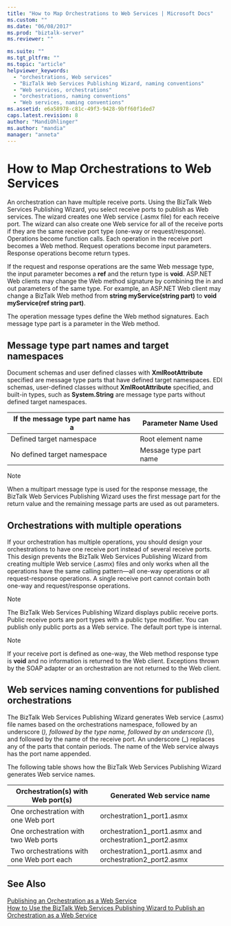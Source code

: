 ```yaml
---
title: "How to Map Orchestrations to Web Services | Microsoft Docs"
ms.custom: ""
ms.date: "06/08/2017"
ms.prod: "biztalk-server"
ms.reviewer: ""

ms.suite: ""
ms.tgt_pltfrm: ""
ms.topic: "article"
helpviewer_keywords: 
  - "orchestrations, Web services"
  - "BizTalk Web Services Publishing Wizard, naming conventions"
  - "Web services, orchestrations"
  - "orchestrations, naming conventions"
  - "Web services, naming conventions"
ms.assetid: e6a58978-c81c-49f3-9428-9bff60f1ded7
caps.latest.revision: 8
author: "MandiOhlinger"
ms.author: "mandia"
manager: "anneta"
---
```

# How to Map Orchestrations to Web Services
An orchestration can have multiple receive ports. Using the BizTalk Web Services Publishing Wizard, you select receive ports to publish as Web services. The wizard creates one Web service (.asmx file) for each receive port. The wizard can also create one Web service for all of the receive ports if they are the same receive port type (one-way or request/response). Operations become function calls. Each operation in the receive port becomes a Web method. Request operations become input parameters. Response operations become return types.  
  
 If the request and response operations are the same Web message type, the input parameter becomes a **ref** and the return type is **void**. ASP.NET Web clients may change the Web method signature by combining the in and out parameters of the same type. For example, an ASP.NET Web client may change a BizTalk Web method from **string myService(string part)** to **void myService(ref string part)**.  
  
 The operation message types define the Web method signatures. Each message type part is a parameter in the Web method.  
  
## Message type part names and target namespaces  
 Document schemas and user defined classes with **XmlRootAttribute** specified are message type parts that have defined target namespaces. EDI schemas, user-defined classes without **XmlRootAttribute** specified, and built-in types, such as **System.String** are message type parts without defined target namespaces.  
  
|If the message type part name has a|Parameter Name Used|  
|-----------------------------------------|-------------------------|  
|Defined target namespace|Root element name|  
|No defined target namespace|Message type part name|  
  
> [!NOTE]
>  When a multipart message type is used for the response message, the BizTalk Web Services Publishing Wizard uses the first message part for the return value and the remaining message parts are used as out parameters.  
  
## Orchestrations with multiple operations  
 If your orchestration has multiple operations, you should design your orchestrations to have one receive port instead of several receive ports. This design prevents the BizTalk Web Services Publishing Wizard from creating multiple Web service (.asmx) files and only works when all the operations have the same calling pattern—all one-way operations or all request-response operations. A single receive port cannot contain both one-way and request/response operations.  
  
> [!NOTE]
>  The BizTalk Web Services Publishing Wizard displays public receive ports. Public receive ports are port types with a public type modifier. You can publish only public ports as a Web service. The default port type is internal.  
  
> [!NOTE]
>  If your receive port is defined as one-way, the Web method response type is **void** and no information is returned to the Web client. Exceptions thrown by the SOAP adapter or an orchestration are not returned to the Web client.  
  
## Web services naming conventions for published orchestrations  
 The BizTalk Web Services Publishing Wizard generates Web service (.asmx) file names based on the orchestrations namespace, followed by an underscore (*), followed by the type name, followed by an underscore (\\*), and followed by the name of the receive port. An underscore (\_) replaces any of the parts that contain periods. The name of the Web service always has the port name appended.  
  
 The following table shows how the BizTalk Web Services Publishing Wizard generates Web service names.  
  
|Orchestration(s) with Web port(s)|Generated Web service name|  
|-------------------------------------------|--------------------------------|  
|One orchestration with one Web port|orchestration1_port1.asmx|  
|One orchestration with two Web ports|orchestration1_port1.asmx and orchestration1_port2.asmx|  
|Two orchestrations with one Web port each|orchestration1_port1.asmx and orchestration2_port2.asmx|  
  
## See Also  
 [Publishing an Orchestration as a Web Service](../core/publishing-an-orchestration-as-a-web-service.md)   
 [How to Use the BizTalk Web Services Publishing Wizard to Publish an Orchestration as a Web Service](../core/publish-orchestration-as-web-service--biztalk-web-services-publishing-wizard.md)
